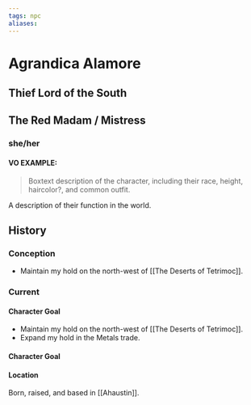 ```yaml
---
tags: npc
aliases:
---
```

# Agrandica Alamore
## Thief Lord of the South
## The Red Madam / Mistress
### she/her
#### VO EXAMPLE:

> Boxtext description of the character, including their race, height, haircolor?, and common outfit.

A description of their function in the world.
## History
### Conception
- Maintain my hold on the north-west of [[The Deserts of Tetrimoc]].
### Current
#### Character Goal
- Maintain my hold on the north-west of [[The Deserts of Tetrimoc]].
- Expand my hold in the Metals trade.
#### Character Goal
#### Location
Born, raised, and based in [[Ahaustin]].